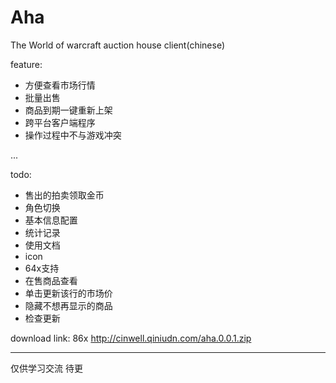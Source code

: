 # Aha
The World of warcraft auction house client(chinese)


feature:
- 方便查看市场行情
- 批量出售
- 商品到期一键重新上架
- 跨平台客户端程序
- 操作过程中不与游戏冲突


...


todo:
- 售出的拍卖领取金币
- 角色切换
- 基本信息配置
- 统计记录
- 使用文档
- icon
- 64x支持
- 在售商品查看
- 单击更新该行的市场价
- 隐藏不想再显示的商品
- 检查更新


download link:
86x http://cinwell.qiniudn.com/aha.0.0.1.zip

-------------------
仅供学习交流
待更